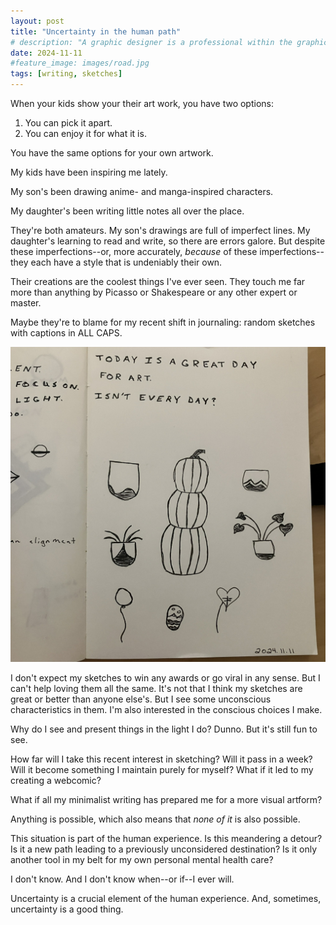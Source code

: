 ```yaml
---
layout: post
title: "Uncertainty in the human path"
# description: "A graphic designer is a professional within the graphic design and graphic arts industry."
date: 2024-11-11
#feature_image: images/road.jpg
tags: [writing, sketches]
---
```


When your kids show your their art work, you have two options:

1. You can pick it apart.
2. You can enjoy it for what it is. <!--more-->

You have the same options for your own artwork.

My kids have been inspiring me lately.

My son's been drawing anime- and manga-inspired characters.

My daughter's been writing little notes all over the place.

They're both amateurs. My son's drawings are full of imperfect lines. My daughter's learning to read and write, so there are errors galore. But despite these imperfections--or, more accurately, *because* of these imperfections--they each have a style that is undeniably their own.

Their creations are the coolest things I've ever seen. They touch me far more than anything by Picasso or Shakespeare or any other expert or master.

Maybe they're to blame for my recent shift in journaling: random sketches with captions in ALL CAPS.

![a group of sketches with the caption: 'TODAY'S A GREAT DAY FOR ART.](/images/sketch-stacked-pumpkins.jpg)

I don't expect my sketches to win any awards or go viral in any sense. But I can't help loving them all the same. It's not that I think my sketches are great or better than anyone else's. But I see some unconscious characteristics in them. I'm also interested in the conscious choices I make. 

Why do I see and present things in the light I do? Dunno. But it's still fun to see.

How far will I take this recent interest in sketching? Will it pass in a week? Will it become something I maintain purely for myself? What if it led to my creating a webcomic?

What if all my minimalist writing has prepared me for a more visual artform?

Anything is possible, which also means that *none of it* is also possible. 

This situation is part of the human experience. Is this meandering a detour? Is it a new path leading to a previously unconsidered destination? Is it only another tool in my belt for my own personal mental health care?

I don't know. And I don't know when--or if--I ever will.

Uncertainty is a crucial element of the human experience. And, sometimes, uncertainty is a good thing.

